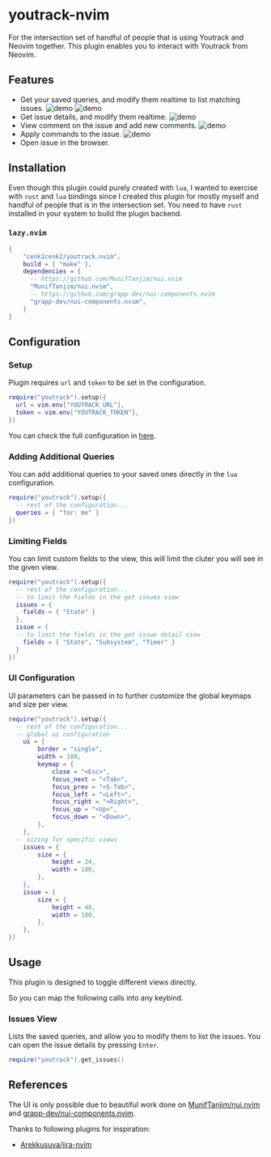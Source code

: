 # youtrack-nvim

For the intersection set of handful of people that is using Youtrack and Neovim together. This plugin enables you to interact with Youtrack from Neovim.

## Features

- Get your saved queries, and modify them realtime to list matching issues. ![demo](./media/swappy-20240914_000532.png) ![demo](./media/swappy-20240914_000634.png)
- Get issue details, and modify them realtime. ![demo](./media/swappy-20240914_000705.png)
- View comment on the issue and add new comments. ![demo](./media/swappy-20240914_000730.png)
- Apply commands to the issue. ![demo](./media/swappy-20240914_000749.png)
- Open issue in the browser.

## Installation

Even though this plugin could purely created with `lua`, I wanted to exercise with `rust` and `lua` bindings since I created this plugin for mostly myself and handful of people that is in the intersection set. You need to have `rust` installed in your system to build the plugin backend.

### `lazy.nvim`

```lua
{
    "cenk1cenk2/youtrack.nvim",
    build = { "make" },
    dependencies = {
      -- https://github.com/MunifTanjim/nui.nvim
      "MunifTanjim/nui.nvim",
      -- https://github.com/grapp-dev/nui-components.nvim
      "grapp-dev/nui-components.nvim",
    }
}
```

## Configuration

### Setup

Plugin requires `url` and `token` to be set in the configuration.

```lua
require("youtrack").setup({
  url = vim.env["YOUTRACK_URL"],
  token = vim.env["YOUTRACK_TOKEN"],
})
```

You can check the full configuration in [here](https://github.com/cenk1cenk2/youtrack.nvim/blob/main/lua/youtrack/config.lua).

### Adding Additional Queries

You can add additional queries to your saved ones directly in the `lua` configuration.

```lua
require("youtrack").setup({
  -- rest of the configuration...
  queries = { "for: me" }
})
```

### Limiting Fields

You can limit custom fields to the view, this will limit the cluter you will see in the given view.

```lua
require("youtrack").setup({
  -- rest of the configuration...
  -- to limit the fields in the get issues view
  issues = {
    fields = { "State" }
  },
  issue = {
  -- to limit the fields in the get issue detail view
    fields = { "State", "Subsystem", "Timer" }
  }
})
```

### UI Configuration

UI parameters can be passed in to further customize the global keymaps and size per view.

```lua
require("youtrack").setup({
  -- rest of the configuration...
  -- global ui configuration
	ui = {
		border = "single",
		width = 180,
		keymap = {
			close = "<Esc>",
			focus_next = "<Tab>",
			focus_prev = "<S-Tab>",
			focus_left = "<Left>",
			focus_right = "<Right>",
			focus_up = "<Up>",
			focus_down = "<Down>",
		},
	},
  -- sizing for specific views
	issues = {
		size = {
			height = 24,
			width = 180,
		},
	},
	issue = {
		size = {
			height = 48,
			width = 180,
		},
	},
})
```

## Usage

This plugin is designed to toggle different views directly.

So you can map the following calls into any keybind.

### Issues View

Lists the saved queries, and allow you to modify them to list the issues. You can open the issue details by pressing `Enter`.

```lua
require("youtrack").get_issues()
```

## References

The UI is only possible due to beautiful work done on [MunifTanjim/nui.nvim](https://github.com/MunifTanjim/nui.nvim) and [grapp-dev/nui-components.nvim](https://github.com/grapp-dev/nui-components.nvim).

Thanks to following plugins for inspiration:

- [Arekkusuva/jira-nvim](https://github.com/Arekkusuva/jira-nvim)
